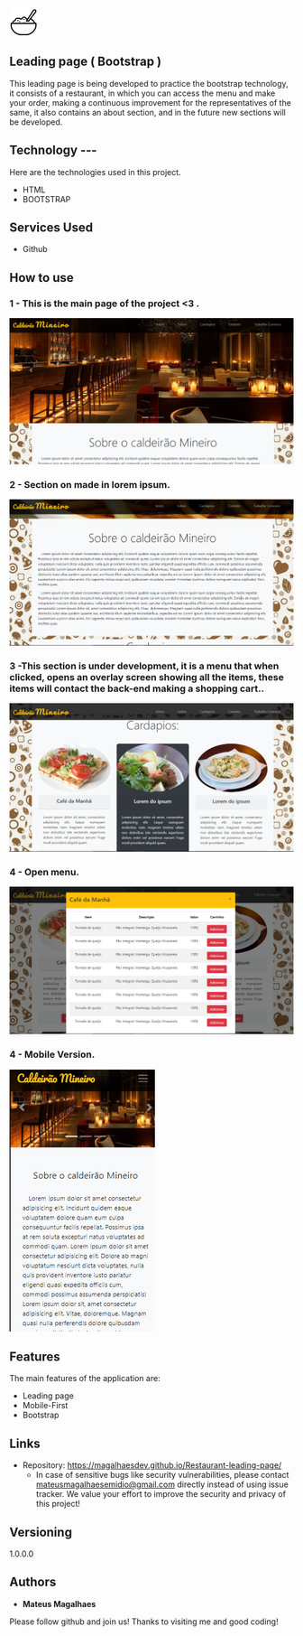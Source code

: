 
![Logo of the project](https://github.com/MagalhaesDev/Restaurant-leading-page/blob/main/images/icons8-porridge-50.png)


## Leading page ( Bootstrap )
This leading page is being developed to practice the bootstrap technology, it consists of a restaurant, in which you can access the menu and make your order, making a continuous improvement for the representatives of the same, it also contains an about section, and in the future new sections will be developed.

## Technology ---

Here are the technologies used in this project.

* HTML
* BOOTSTRAP

## Services Used

* Github


## How to use

### 1 - This is the main page of the project <3 .

![Homepage image](https://github.com/MagalhaesDev/Restaurant-leading-page/blob/main/public/Readme/main.png)

### 2 - Section on made in lorem ipsum.

![About](https://github.com/MagalhaesDev/Restaurant-leading-page/blob/main/public/Readme/about.png)

### 3 -This section is under development, it is a menu that when clicked, opens an overlay screen showing all the items, these items will contact the back-end making a shopping cart..

![Menu](https://github.com/MagalhaesDev/Restaurant-leading-page/blob/main/public/Readme/cardapio.png)

### 4 - Open menu.

![Modal](https://github.com/MagalhaesDev/Restaurant-leading-page/blob/main/public/Readme/Moda.png)

### 4 - Mobile Version.

![Mobile](https://github.com/MagalhaesDev/Restaurant-leading-page/blob/main/public/Readme/mobile.png)

## Features

The main features of the application are:
 - Leading page
 - Mobile-First
 - Bootstrap


## Links
  - Repository: https://magalhaesdev.github.io/Restaurant-leading-page/
    -  In case of sensitive bugs like security vulnerabilities, please contact
      mateusmagalhaesemidio@gmail.com directly instead of using issue tracker. We value your effort
      to improve the security and privacy of this project!

  ## Versioning

  1.0.0.0


  ## Authors

  * **Mateus Magalhaes**

  Please follow github and join us!
  Thanks to visiting me and good coding!
